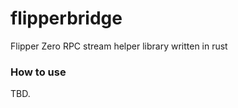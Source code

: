 <!--
SPDX-FileCopyrightText: 2022 perillamint

SPDX-License-Identifier: CC0-1.0
-->

# flipperbridge
Flipper Zero RPC stream helper library written in rust

### How to use
TBD.
